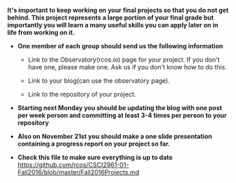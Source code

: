 **It's important to keep working on your final projects so that you do not get behind. This  project represents a large portion of your final grade but importantly you will learn a many useful skills you can apply later on in life from working on it.**

- **One member of each group should send us the following information**

  - Link to the Observatory(rcos.io) page for your project. If you don't have one, please make one. Ask us if you don't know how to do this.

  - Link to your blog(can use the observatory page).

  - Link to the repository of your project.

- **Starting next Monday you should be updating the blog with one post per week person and committing at least 3-4 times per person to your repository**

- **Also on November 21st you should make a one slide presentation containing a progress report on your project so far.**

- **Check this file to make sure everything is up to date** 
https://github.com/rcos/CSCI2961-01-Fall2016/blob/master/Fall2016Projects.md
